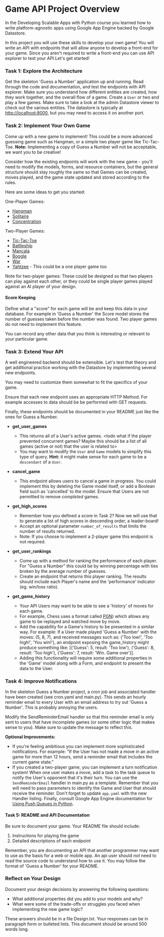 # Game API Project Overview
In the Developing Scalable Apps with Python course you learned how to write platform-agnostic apps using Google App Engine backed by Google Datastore.
 
In this project you will use these skills to develop your own game!
You will write an API with endpoints that will allow anyone to develop a front-end for your game.
Since you aren't required to write a front-end you can use API explorer to test your API.Let's get started!
 
### Task 1: Explore the Architecture
Get the skeleton 'Guess a Number' application up and running.
Read through the code and documentation, and test the endpoints with API explorer.
Make sure you understand how different entities are created, how they work together, and the overall flow of a game.
Create a `User` or two and play a few games.
Make sure to take a look at the admin Datastore viewer to check out the various entities.
The datastore is typically at <a href="http://localhost:8000" target="_blank">http://localhost:8000</a>, but you may need to access it on another port.

### Task 2: Implement Your Own Game
Come up with a new game to implement!
This could be a more advanced guessing game such as Hangman, or a simple two player game like Tic-Tac-Toe.
**Note:** Implementing a copy of Guess a Number will not be acceptable, we want you to be creative!

Consider how the existing endpoints will work with the new game - you'll need to modify the models, forms, and resource containers, but the general structure should stay roughly the same so that Games can be created, moves played, and the game state updated and stored according to the rules.

Here are some ideas to get you started:

One-Player Games:
- [Hangman](https://en.wikipedia.org/wiki/Hangman_(game))
- [Solitaire](https://en.wikipedia.org/wiki/Klondike_(solitaire))
- [Concentration](https://en.wikipedia.org/wiki/Concentration_(game))

Two-Player Games:
- [Tic-Tac-Toe](https://en.wikipedia.org/wiki/Tic-tac-toe)
- [Battleship](https://en.wikipedia.org/wiki/Battleship_(game))
- [Mancala](https://en.wikipedia.org/wiki/Mancala)
- [Boggle](https://en.wikipedia.org/wiki/Boggle)
- [War](https://en.wikipedia.org/wiki/War_(card_game))
- [Yahtzee](https://en.wikipedia.org/wiki/Yahtzee) - This could be a one player game too

Note for two-player games:
These could be designed so that two players can play against each other, or they could be single player games played against an AI player of your design.

#### Score Keeping
Define what a "score" for each game will be and keep this data in your database.
For example in 'Guess a Number' the Score model stores the number of guesses taken before the number was found.
Two player games do not need to implement this feature.

You can record any other data that you think is interesting or relevant to your particular game.
       
### Task 3: Extend Your API
A well engineered backend should be extensible.
Let's test that theory and get additional practice working with the Datastore by implementing several new endpoints.

You may need to customize them somewhat to fit the specifics of your game.

Ensure that each new endpoint uses an appropriate HTTP Method.
For example accesses to  data should be be performed with GET requests.

Finally, these endpoints should be documented in your README just like the ones for Guess a Number.

 - **get_user_games**
    - This returns all of a User's active games. <todo what if the player prevented concurrent games? Maybe this should be a list of all games (active or not) that the user is related to>
    - You may want to modify the `User` and `Game` models to simplify this type
    of query. **Hint:** it might make sense for each game to be a `descendant` 
    of a `User`.
    
 - **cancel_game**
    - This endpoint allows users to cancel a game in progress.
    You could implement this by deleting the Game model itself, or add a Boolean field such as 'cancelled' to the model.     Ensure that Users are not permitted to remove *completed* games.
    
 - **get_high_scores**
    - Remember how you defined a score in Task 2?
    Now we will use that to generate a list of high scores in descending order, a leader-board!
    - Accept an optional parameter `number_of_results` that limits the number of results returned.
    - Note: If you choose to implement a 2-player game this endpoint is not required.
    
 - **get_user_rankings**
    - Come up with a method for ranking the performance of each player.
      For "Guess a Number" this could be by winning percentage with ties broken by the average number of guesses.
    - Create an endpoint that returns this player ranking. The results should include each Player's name and the 'performance' indicator (eg. win/loss ratio).
 
 - **get_game_history**
    - Your API Users may want to be able to see a 'history' of moves for each game.
    - For example, Chess uses a format called <a href="https://en.wikipedia.org/wiki/Portable_Game_Notation" target="_blank">PGN</a>) which allows any game to be replayed and watched move by move.
    - Add the capability for a Game's history to be presented in a similar way. For example: If a User made played 'Guess a Number' with the moves:
    (5, 8, 7), and received messages such as: ('Too low!', 'Too high!',
    'You win!'), an endpoint exposing the game_history might produce something like:
    [('Guess': 5, result: 'Too low'), ('Guess': 8, result: 'Too high'),
    ('Guess': 7, result: 'Win. Game over')].
    - Adding this functionality will require some additional properties in the 'Game' model along with a Form, and endpoint to present the data to the User.

### Task 4: Improve Notifications
In the skeleton Guess a Number project, a cron job and associated handler have been created (see cron.yaml and main.py).
This sends an hourly reminder email to every User with an email address to try out 'Guess a Number'.
This is probably annoying the users.

Modify the SendReminderEmail handler so that this reminder email is only sent to users that have incomplete games (or some other logic that makes sense to you).
Make sure to update the message to reflect this.

**Optional Improvements:**
- If you're feeling  ambitious you can implement more sophisticated notifications.
For example: "If the User has not made a move in an active game for more than 12 hours, send a reminder email that includes the current game state." 
- If you created a two-player game, you can implement a turn notification system!
When one user makes a move, add a task to the task queue to notify the User's opponent that it's their turn.
You can use the `SendReminderEmail` handler in main.py as a template.
Remember that you will need to pass parameters to identify the Game and User that should receive the reminder.
Don't forget to update `app.yaml` with the new Handler listing.
Finally, consult Google App Engine documentation for <a href="https://cloud.google.com/appengine/docs/python/taskqueue/overview-push" target="_blank">Using Push Queues in Python</a>.

#### Task 5: README and API Documentation
Be sure to document your game. Your README file should include:

1. Instructions for playing the game
2. Detailed descriptions of each endpoint

Remember, you are documenting an API that another programmer may want to use as the basis for a web or mobile app.
An api user should *not* need to read the source code to understand how to use it.
You may follow the format of 'Guess a Number' for your README.

### Reflect on Your Design
Document your design decisions by answering the following questions:
   
- What additional properties did you add to your models and why?
- What were some of the trade-offs or struggles you faced when implementing the new game logic?

These answers should be in a file Design.txt.
Your responses can be in paragraph form or bulleted lists.
This document should be around 500 words long.
